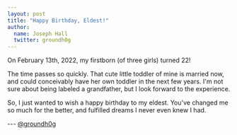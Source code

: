```yaml
---
layout: post
title: "Happy Birthday, Eldest!"
author:
  name: Joseph Hall
  twitter: groundh0g
---
```


On February 13th, 2022, my firstborn (of three girls) turned 22!

The time passes so quickly. That cute little toddler of mine is married now, and could conceivably have her own toddler in the next few years. I'm not sure about being labeled a grandfather, but I look forward to the experience.

So, I just wanted to wish a happy birthday to my eldest. You've changed me so much for the better, and fulfilled dreams I never even knew I had.

--- [@groundh0g](https://twitter.com/groundh0g)